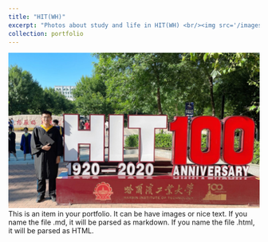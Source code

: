```yaml
---
title: "HIT(WH)"
excerpt: "Photos about study and life in HIT(WH) <br/><img src='/images/photo3.jpg'>"
collection: portfolio
---
```


<img src='/images/photo3.jpg'>
This is an item in your portfolio. It can be have images or nice text. If you name the file .md, it will be parsed as markdown. If you name the file .html, it will be parsed as HTML. 
